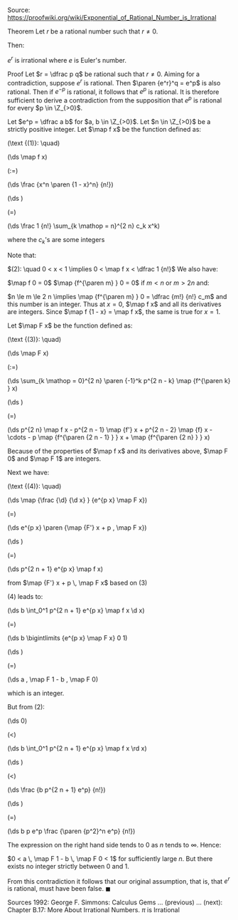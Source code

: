# 

Source: https://proofwiki.org/wiki/Exponential_of_Rational_Number_is_Irrational

Theorem
Let $r$ be a rational number such that $r \ne 0$.

Then:

$e^r$ is irrational
where $e$ is Euler's number.


Proof
Let $r = \dfrac p q$ be rational such that $r \ne 0$.
Aiming for a contradiction, suppose $e^r$ is rational.
Then $\paren {e^r}^q = e^p$ is also rational.
Then if $e^{-p}$ is rational, it follows that $e^p$ is rational.
It is therefore sufficient to derive a contradiction from the supposition that $e^p$ is rational for every $p \in \Z_{>0}$.

Let $e^p = \dfrac a b$ for $a, b \in \Z_{>0}$.
Let $n \in \Z_{>0}$ be a strictly positive integer.
Let $\map f x$ be the function defined as:




\(\text {(1)}: \quad\)









\(\ds \map f x\)

\(:=\)







\(\ds \frac {x^n \paren {1 - x}^n} {n!}\)




















\(\ds \)

\(=\)







\(\ds \frac 1 {n!} \sum_{k \mathop = n}^{2 n} c_k x^k\)





where the $c_k$'s are some integers




Note that:

$(2): \quad 0 < x < 1 \implies 0 < \map f x < \dfrac 1 {n!}$
We also have:

$\map f 0 = 0$
$\map {f^{\paren m} } 0 = 0$ if $m < n$ or $m > 2 n$
and:

$n \le m \le 2 n \implies \map {f^{\paren m} } 0 = \dfrac {m!} {n!} c_m$
and this number is an integer.
Thus at $x = 0$, $\map f x$ and all its derivatives are integers.
Since $\map f {1 - x} = \map f x$, the same is true for $x = 1$.

Let $\map F x$ be the function defined as:




\(\text {(3)}: \quad\)









\(\ds \map F x\)

\(:=\)







\(\ds \sum_{k \mathop = 0}^{2 n} \paren {-1}^k p^{2 n - k} \map {f^{\paren k} } x\)




















\(\ds \)

\(=\)







\(\ds p^{2 n} \map f x - p^{2 n - 1} \map {f'} x + p^{2 n - 2} \map {f} x - \cdots - p \map {f^{\paren {2 n - 1} } } x + \map {f^{\paren {2 n} } } x\)










Because of the properties of $\map f x$ and its derivatives above, $\map F 0$ and $\map F 1$ are integers.

Next we have:




\(\text {(4)}: \quad\)









\(\ds \map {\frac {\d} {\d x} } {e^{p x} \map F x}\)

\(=\)







\(\ds e^{p x} \paren {\map {F'} x + p \, \map F x}\)




















\(\ds \)

\(=\)







\(\ds p^{2 n + 1} e^{p x} \map f x\)





from $\map {F'} x + p \, \map F x$ based on $(3)$




$(4)$ leads to:














\(\ds b \int_0^1 p^{2 n + 1} e^{p x} \map f x \d x\)

\(=\)







\(\ds b \bigintlimits {e^{p x} \map F x} 0 1\)




















\(\ds \)

\(=\)







\(\ds a \, \map F 1 - b \, \map F 0\)









which is an integer.

But from $(2)$:














\(\ds 0\)

\(<\)







\(\ds b \int_0^1 p^{2 n + 1} e^{p x} \map f x \rd x\)




















\(\ds \)

\(<\)







\(\ds \frac {b p^{2 n + 1} e^p} {n!}\)




















\(\ds \)

\(=\)







\(\ds b p e^p \frac {\paren {p^2}^n e^p} {n!}\)









The expression on the right hand side tends to $0$ as $n$ tends to $\infty$.
Hence:

$0 < a \, \map F 1 - b \, \map F 0 < 1$
for sufficiently large $n$.
But there exists no integer strictly between $0$ and $1$.

From this contradiction it follows that our original assumption, that is, that $e^r$ is rational, must have been false.
$\blacksquare$


Sources
1992: George F. Simmons: Calculus Gems ... (previous) ... (next): Chapter $\text {B}.17$: More About Irrational Numbers. $\pi$ is Irrational




